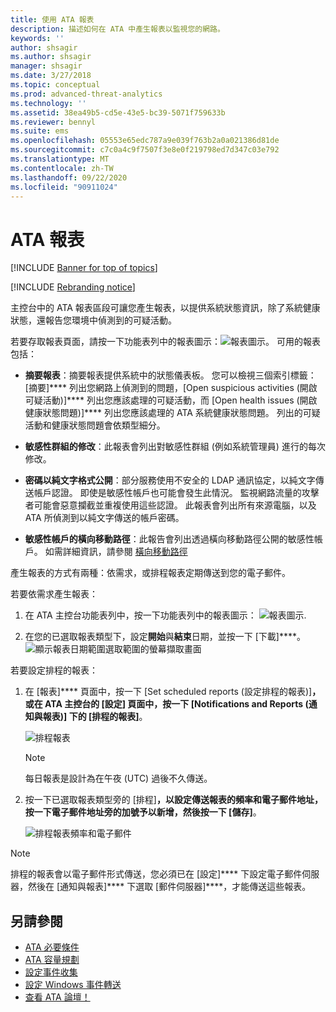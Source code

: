 ```yaml
---
title: 使用 ATA 報表
description: 描述如何在 ATA 中產生報表以監視您的網路。
keywords: ''
author: shsagir
ms.author: shsagir
manager: shsagir
ms.date: 3/27/2018
ms.topic: conceptual
ms.prod: advanced-threat-analytics
ms.technology: ''
ms.assetid: 38ea49b5-cd5e-43e5-bc39-5071f759633b
ms.reviewer: bennyl
ms.suite: ems
ms.openlocfilehash: 05553e65edc787a9e039f763b2a0a021386d81de
ms.sourcegitcommit: c7c0a4c9f7507f3e8e0f219798ed7d347c03e792
ms.translationtype: MT
ms.contentlocale: zh-TW
ms.lasthandoff: 09/22/2020
ms.locfileid: "90911024"
---
```

# <a name="ata-reports"></a>ATA 報表

[!INCLUDE [Banner for top of topics](includes/banner.md)]

[!INCLUDE [Rebranding notice](includes/rebranding.md)]

主控台中的 ATA 報表區段可讓您產生報表，以提供系統狀態資訊，除了系統健康狀態，還報告您環境中偵測到的可疑活動。

若要存取報表頁面，請按一下功能表列中的報表圖示：![報表圖示](media/ata-report-icon.png)。
可用的報表包括：

- **摘要報表**：摘要報表提供系統中的狀態儀表板。 您可以檢視三個索引標籤：[摘要]**** 列出您網路上偵測到的問題，[Open suspicious activities (開啟可疑活動)]**** 列出您應該處理的可疑活動，而 [Open health issues (開啟健康狀態問題)]**** 列出您應該處理的 ATA 系統健康狀態問題。 列出的可疑活動和健康狀態問題會依類型細分。

- **敏感性群組的修改**：此報表會列出對敏感性群組 (例如系統管理員) 進行的每次修改。

- **密碼以純文字格式公開**：部分服務使用不安全的 LDAP 通訊協定，以純文字傳送帳戶認證。 即使是敏感性帳戶也可能會發生此情況。 監視網路流量的攻擊者可能會惡意攔截並重複使用這些認證。 此報表會列出所有來源電腦，以及 ATA 所偵測到以純文字傳送的帳戶密碼。

- **敏感性帳戶的橫向移動路徑**：此報告會列出透過橫向移動路徑公開的敏感性帳戶。 如需詳細資訊，請參閱 [橫向移動路徑](use-case-lateral-movement-path.md)

產生報表的方式有兩種：依需求，或排程報表定期傳送到您的電子郵件。

若要依需求產生報表：

1. 在 ATA 主控台功能表列中，按一下功能表列中的報表圖示： ![報表圖示](media/ata-report-icon.png).

1. 在您的已選取報表類型下，設定**開始**與**結束**日期，並按一下 [下載]****。
 ![顯示報表日期範圍選取範圍的螢幕擷取畫面](media/reports.png)

若要設定排程的報表：

1. 在 [報表]**** 頁面中，按一下 [Set scheduled reports (設定排程的報表)]****，或在 ATA 主控台的 [設定] 頁面中，按一下 [Notifications and Reports (通知與報表)] 下的 [排程的報表]****。

    ![排程報表](media/ata-sched-reports.png)

   > [!NOTE]
   > 每日報表是設計為在午夜 (UTC) 過後不久傳送。

1. 按一下已選取報表類型旁的 [排程]****，以設定傳送報表的頻率和電子郵件地址，按一下電子郵件地址旁的加號予以新增，然後按一下 [儲存]****。

    ![排程報表頻率和電子郵件](media/sched-report1.png)

> [!NOTE]
> 排程的報表會以電子郵件形式傳送，您必須已在 [設定]**** 下設定電子郵件伺服器，然後在 [通知與報表]**** 下選取 [郵件伺服器]****，才能傳送這些報表。

## <a name="see-also"></a>另請參閱

- [ATA 必要條件](ata-prerequisites.md)
- [ATA 容量規劃](ata-capacity-planning.md)
- [設定事件收集](configure-event-collection.md)
- [設定 Windows 事件轉送](configure-event-collection.md)
- [查看 ATA 論壇！](https://social.technet.microsoft.com/Forums/security/home?forum=mata)
